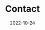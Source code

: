 ---
title: Contact
date: 2022-10-24

type: landing
sections:
  - block: contact
    content:
      title: Contact
      text: |-
        <div>
            <h2 style="text-align: center; font-size: 1.5em; font-weight: bold;">석사/박사 신입생 및 학부 연구생 모집</h2>
            <hr style="border: none; border-top: 2px solid #000; width: 100%; margin: 10px 0;">
            <strong style="font-size: 1.2em;">연구 분야</strong>
          <ul style="font-size: 0.9em;line-height: 1.2">
            <li>SoC / NoC / 3D-NoC</li>
            <li>Computer Architecture (Processor, Memory, etc.)</li>
            <li>Machine Learning</li>
            <li>System-level Design (ESL, High-level Synthesis)</li>
          </ul>

          <strong style="font-size: 1.2em;">전일제 대학원생 지원</strong>
          <ul style="font-size: 0.9em;line-height: 1.2;">
            <li>등록금 지원 및 매월 일정액의 연구장려금 지원</li>
            <li>쾌적한 연구 환경 지원</li>
            <li>다양한 분야의 Project 참여 기회 제공</li>
          </ul>

          <strong style="font-size: 1.2em;">신청 요건</strong>
          <ul style="font-size: 0.9em;line-height: 1.2;">
            <li>상위 수준에서 SoC 및 NoC 설계에 관심있는 학생</li>
            <li>C/C++, SystemC 또는 VerilogHDL에 관심있는 학생</li>
            <li>Computer Architecture Simulator (GEM5, SniperSim, ChampSim, etc.)를 활용한 연구에 관심있는 학생</li>
            <li>인공지능 연산 가속을 위한 HW/SW (CPU, GPU / pytorch, tensorflow, etc.)에 관심있는 학생</li>
          </ul>

          <strong style="font-size: 1.2em;">지원 문의</strong>
        </div>
      email: 담당자:최지훈, jihun5029@g.skku.edu 
      phone: -성균관대학교 자연과학캠퍼스 반도체관 400525호, 031-299-4659
      autolink: false


  - block: markdown
    content:
      title: ''
      subtitle: ''
      text: |-
        <div style="text-align: center; background-color: white;">
          <h2 style="font-size: 2em; margin-bottom: 10px;">We look forward to your visit!</h2>
          <iframe src="https://www.google.com/maps/embed?pb=!1m18!1m12!1m3!1d1690.2647551555526!2d126.97565528577572!3d37.293152908722476!2m3!1f0!2f0!3f0!3m2!1i1024!2i768!4f13.1!3m3!1m2!1s0x357b42c9b51ef153%3A0x887cd759cdafeca1!2z7ISx6reg6rSA64yA7ZWZ6rWQIOuwmOuPhOyytOq0gCAo7J6Q7Jew6rO87ZWZ7Lqg7Y287IqkKQ!5e0!3m2!1sko!2skr!4v1720586279477!5m2!1sko!2skr" width="1000" height="550" style="border:0;" allowfullscreen="" loading="lazy" referrerpolicy="no-referrer-when-downgrade"></iframe>
        </div>

---